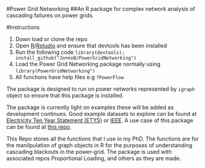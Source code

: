 #Power Grid Networking
##An R package for complex network analysis of cascading failures on power grids.

#Instructions
1. Down load or clone the repo
1. Open [R](https://cran.r-project.org/)/[Rstudio](https://www.rstudio.com/) and ensure that devtools has been installed
1. Run the following code `library(devtools); install_github("JonnoB/PowerGridNetworking")`
1. Load the Power Grid Networking package normally using `library(PowerGridNetworking")`
1. All functions have help files e.g `?PowerFlow`

The package is designed to run on power networks represented by `igraph` object so ensure that this package is installed.

The package is currently light on examples these will be added as development continues. Good example datasets to explore can be found at [Electricity Ten Year Statement (ETYS)](https://www.nationalgrideso.com/insights/electricity-ten-year-statement-etys) or [IEEE](https://icseg.iti.illinois.edu/power-cases/). A use case of this package can be found at [this repo](https://github.com/JonnoB/ProportionalLoading).

This Repo stores all the functions that I use in my PhD. 
The functions are for the manilpulation of graph objects in R for the purposes of understanding cascading blackouts in the power-grid.
The package is used with associated repos Proportional Loading, and others as they are made.
